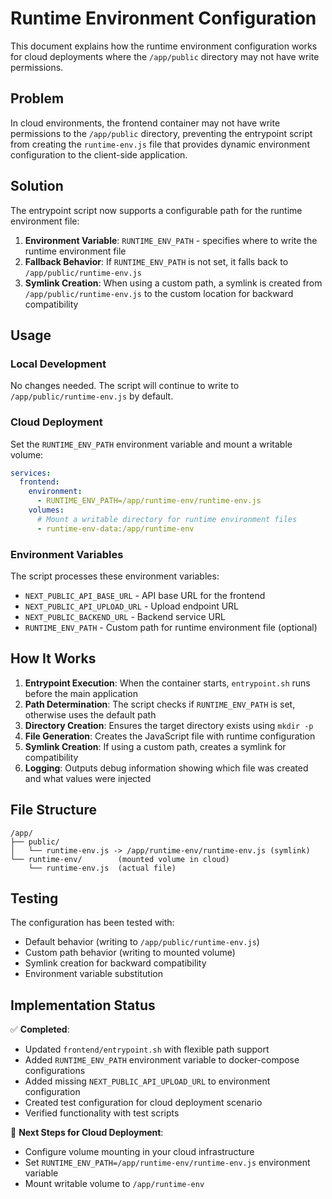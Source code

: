 # Runtime Environment Configuration

This document explains how the runtime environment configuration works for cloud deployments where the `/app/public` directory may not have write permissions.

## Problem

In cloud environments, the frontend container may not have write permissions to the `/app/public` directory, preventing the entrypoint script from creating the `runtime-env.js` file that provides dynamic environment configuration to the client-side application.

## Solution

The entrypoint script now supports a configurable path for the runtime environment file:

1. **Environment Variable**: `RUNTIME_ENV_PATH` - specifies where to write the runtime environment file
2. **Fallback Behavior**: If `RUNTIME_ENV_PATH` is not set, it falls back to `/app/public/runtime-env.js`
3. **Symlink Creation**: When using a custom path, a symlink is created from `/app/public/runtime-env.js` to the custom location for backward compatibility

## Usage

### Local Development
No changes needed. The script will continue to write to `/app/public/runtime-env.js` by default.

### Cloud Deployment
Set the `RUNTIME_ENV_PATH` environment variable and mount a writable volume:

```yaml
services:
  frontend:
    environment:
      - RUNTIME_ENV_PATH=/app/runtime-env/runtime-env.js
    volumes:
      # Mount a writable directory for runtime environment files
      - runtime-env-data:/app/runtime-env
```

### Environment Variables

The script processes these environment variables:

- `NEXT_PUBLIC_API_BASE_URL` - API base URL for the frontend
- `NEXT_PUBLIC_API_UPLOAD_URL` - Upload endpoint URL  
- `NEXT_PUBLIC_BACKEND_URL` - Backend service URL
- `RUNTIME_ENV_PATH` - Custom path for runtime environment file (optional)

## How It Works

1. **Entrypoint Execution**: When the container starts, `entrypoint.sh` runs before the main application
2. **Path Determination**: The script checks if `RUNTIME_ENV_PATH` is set, otherwise uses the default path
3. **Directory Creation**: Ensures the target directory exists using `mkdir -p`
4. **File Generation**: Creates the JavaScript file with runtime configuration
5. **Symlink Creation**: If using a custom path, creates a symlink for compatibility
6. **Logging**: Outputs debug information showing which file was created and what values were injected

## File Structure

```
/app/
├── public/
│   └── runtime-env.js -> /app/runtime-env/runtime-env.js (symlink)
└── runtime-env/        (mounted volume in cloud)
    └── runtime-env.js  (actual file)
```

## Testing

The configuration has been tested with:
- Default behavior (writing to `/app/public/runtime-env.js`)
- Custom path behavior (writing to mounted volume)
- Symlink creation for backward compatibility
- Environment variable substitution

## Implementation Status

✅ **Completed**:
- Updated `frontend/entrypoint.sh` with flexible path support
- Added `RUNTIME_ENV_PATH` environment variable to docker-compose configurations
- Added missing `NEXT_PUBLIC_API_UPLOAD_URL` to environment configuration
- Created test configuration for cloud deployment scenario
- Verified functionality with test scripts

🔄 **Next Steps for Cloud Deployment**:
- Configure volume mounting in your cloud infrastructure
- Set `RUNTIME_ENV_PATH=/app/runtime-env/runtime-env.js` environment variable
- Mount writable volume to `/app/runtime-env`